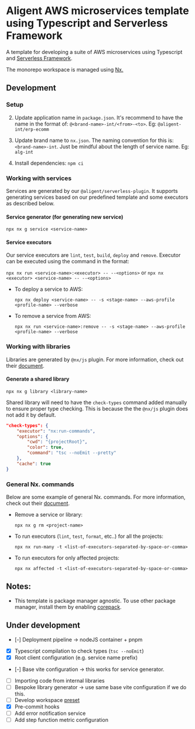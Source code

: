 # Aligent AWS microservices template using Typescript and Serverless Framework

A template for developing a suite of AWS microservices using Typescript and [Serverless Framework](https://www.serverless.com/framework/docs).

The monorepo workspace is managed using [Nx.](https://nx.dev)

## Development

### Setup

2. Update application name in `package.json`. It's recommend to have the name in the format of: `@<brand-name>-int/<from>-<to>`. Eg: `@aligent-int/erp-ecomm`

3. Update brand name to `nx.json`. The naming convention for this is: `<brand-name>-int`. Just be mindful about the length of service name. Eg: `alg-int`

4. Install dependencies: `npm ci`

### Working with services

Services are generated by our `@aligent/serverless-plugin`. It supports generating services based on our predefined template and some executors as described below.

#### Service generator (for generating new service)

`npx nx g service <service-name>`

#### Service executors

Our service executors are `lint`, `test`, `build`, `deploy` and `remove`. Executor can be executed using the command in the format:

`npx nx run <service-name>:<executor> -- --<options>` or `npx nx <executor> <service-name> -- --<options>`

- To deploy a service to AWS:

  `npx nx deploy <service-name> -- -s <stage-name> --aws-profile <profile-name> --verbose`

- To remove a service from AWS:

  `npx nx run <service-name>:remove -- -s <stage-name> --aws-profile <profile-name> --verbose`

### Working with libraries

Libraries are generated by `@nx/js` plugin. For more information, check out their [document](https://nx.dev/packages/js).

#### Generate a shared library

`npx nx g library <library-name>`

Shared library will need to have the `check-types` command added manually to ensure proper type checking. This is because the the `@nx/js` plugin does not add it by default.
```json
"check-types": {
    "executor": "nx:run-commands",
    "options": {
        "cwd": "{projectRoot}",
        "color": true,
        "command": "tsc --noEmit --pretty"
    },
    "cache": true
}
```

### General Nx. commands

Below are some example of general Nx. commands. For more information, check out their [document](https://nx.dev/packages/nx/documents).

- Remove a service or library:

  `npx nx g rm <project-name>`

- To run executors (`lint`, `test`, `format`, etc..) for all the projects:

  `npx nx run-many -t <list-of-executors-separated-by-space-or-comma>`

- To run executors for only affected projects:

  `npx nx affected -t <list-of-executors-separated-by-space-or-comma>`

## Notes:

- This template is package manager agnostic. To use other package manager, install them by enabling [corepack](https://pnpm.io/installation#using-corepack).

## Under development

- [-] Deployment pipeline -> nodeJS container + pnpm
- [x] Typescript compilation to check types (`tsc --noEmit`)
- [x] Root client configuration (e.g. service name prefix)
- [-] Base vite configuration -> this works for service generator.
- [ ] Importing code from internal libraries
- [ ] Bespoke library generator -> use same base vite configuration if we do this.
- [ ] Develop workspace [preset](https://nx.dev/extending-nx/recipes/create-preset)
- [x] Pre-commit hooks
- [ ] Add error notification service
- [ ] Add step function metric configuration

